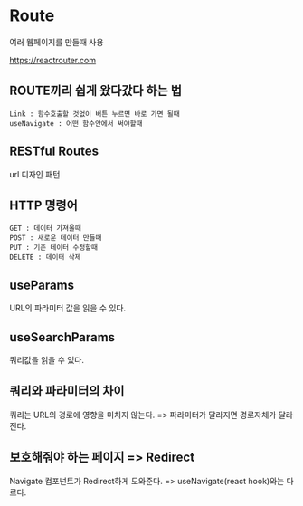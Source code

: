 # Route

여러 웹페이지를 만들때 사용

https://reactrouter.com

## ROUTE끼리 쉽게 왔다갔다 하는 법

```
Link : 함수호출할 것없이 버튼 누르면 바로 가면 될때
useNavigate : 어떤 함수안에서 써야할때
```

## RESTful Routes

url 디자인 패턴

## HTTP 명령어

```
GET : 데이터 가져올때
POST : 새로운 데이터 만들때
PUT : 기존 데이터 수정할때
DELETE : 데이터 삭제
```

## useParams

URL의 파라미터 값을 읽을 수 있다.

## useSearchParams

쿼리값을 읽을 수 있다.

## 쿼리와 파라미터의 차이 

쿼리는 URL의 경로에 영향을 미치지 않는다. => 파라미터가 달라지면 경로자체가 달라진다.

## 보호해줘야 하는 페이지 => Redirect

Navigate 컴포넌트가 Redirect하게 도와준다. => useNavigate(react hook)와는 다르다.

